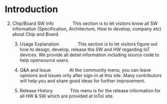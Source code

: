 # Introduction
2. Chip/Board SW Info               
       This section is to let visitors know all SW information (Specification, Architecture, How to develop, company etc) about Chip and Board.     
       
    3. Usage Explanation               
       This section is to let visitors figure out how to design, develop, release the SW and HW regarding IoT devices. We provide all detail information including source code to help opensource users.    
    
    4. Q&A and Issue               
       At the community menu, you can leave opinions and issues only after sign-in at this site. Many contributors will help you and share good ideas for further improvement.    
       
    5. Release History              
       This menu is for the release information for all HW & SW which are provided at IoToI site.


